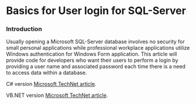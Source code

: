 # Basics for User login for SQL-Server

### Introduction

Usually opening a Microsoft SQL-Server database involves no security for small personal applications while professional workplace applications utilize Windows authentication for Windows Form application. This article will provide code for developers who want their users to perform a login by providing a user name and associated password each time there is a need to access data within a database. 

C# version [Microsoft TechNet article](https://social.technet.microsoft.com/wiki/contents/articles/53316.sql-server-database-login-for-windows-forms-c.aspx).

VB.NET version [Microsoft TechNet article](https://social.technet.microsoft.com/wiki/contents/articles/53314.sql-server-database-login-for-windows-forms-vb-net.aspx).
